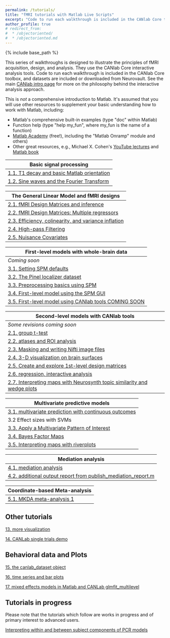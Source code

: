 ```yaml
---
permalink: /tutorials/
title: "fMRI tutorials with Matlab Live Scripts"
excerpt: "Code to run each walkthrough is included in the CANlab Core toolbox, and datasets are included or downloaded from Neurovault."
author_profile: true
# redirect_from:
#  * /objectoriented/
#  * /objectoriented.md
---
```

{% include base_path %}

This series of walkthroughs is designed to illustrate the principles of fMRI acquisition, design, and analysis. They use the CANlab Core interactive analysis tools.
Code to run each walkthrough is included in the CANlab Core toolbox, and datasets are included or downloaded from Neurovault. See the main [CANlab intro page](/) for more on the philosophy behind the interactive analysis approach.

This is *not* a comprehensive introduction to Matlab. It's assumed that you will use other resources to supplement your basic understanding how to work with Matlab, including:

* Matlab's comprehensive built-in examples (type "doc" within Matlab)
* Function help (type "help my_fun", where my_fun is the name of a function)
* [Matlab Academy](https://matlabacademy.mathworks.com/) (free!), including the "Matlab Onramp" module and others)
* Other great resources, e.g., Michael X. Cohen's [YouTube lectures](https://www.youtube.com/channel/UCUR_LsXk7IYyueSnXcNextQ) and [Matlab book](https://mitpress.mit.edu/books/matlab-brain-and-cognitive-scientists)   

| Basic signal processing             
| ------------       |
| [1.1. T1 decay and basic Matlab orientation](tutorials/html/Lab1_T1_decay_and_basic_matlab.html) | [Download Matlab Live Script](tutorials/matlab/Lab1_T1_decay_and_basic_matlab.mlx) |  
| [1.2. Sine waves and the Fourier Transform](canlab_help_2_load_a_sample_dataset/sin_cos_fft.html) | [Download Matlab Live Script](tutorials/matlab/sin_cos_fft.mlx) |

| The General Linear Model and fMRI designs             
| ------------       |
| [2.1. fMRI Design Matrices and inference](tutorials/html/Construction_and_inference_with_simple_design.html) | [Download Matlab Live Script](tutorials/matlab/Construction_and_inference_with_simple_design.mlx) |
| [2.2. fMRI Design Matrices: Multiple regressors](tutorials/html/Design_construction_multiple_regressors.html) | [Download Matlab Live Script](tutorials/matlab/Design_construction_multiple_regressors.mlx) |
| [2.3. Efficiency, colinearity, and variance inflation](tutorials/html/Efficiency_colinearity_and_variance_inflation.html) | [Download Matlab Live Script](tutorials/matlab/Efficiency_colinearity_and_variance_inflation.mlx) |
| [2.4. High-pass Filtering](tutorials/html/high_pass_filtering.html) | [Download Matlab Live Script](tutorials/matlab/high_pass_filtering.mlx) |
| [2.5. Nuisance Covariates](tutorials/html/nuisance_covariates.html) | [Download Matlab Live Script](tutorials/matlab/nuisance_covariates.mlx) |

| First-level models with whole-brain data               
| ------------       |
| *Coming soon* |
| [3.1. Setting SPM defaults](tutorials/html/***.html) | [Download Matlab Live Script](tutorials/matlab/***.mlx) |
| [3.2. The Pinel localizer dataset](https://dartbrains.org/content/Download_Data.html) |  |
| [3.3. Preprocessing basics using SPM](tutorials/html/preproc_basics_spm12.html) | [Download Matlab Live Script](tutorials/matlab/preproc_basics_spm12.mlx) |
| [3.4. First-level model using the SPM GUI](tutorials/html/first_level_spm12.html) | [Download Matlab Live Script](tutorials/matlab/first_level_spm12.mlx) |
| [3.5. First-level model using CANlab tools COMING SOON](tutorials/html/***.html) | [Download Matlab Live Script](tutorials/matlab/***.mlx) |

| Second-level models with CANlab tools            
| ------------       |
| *Some revisions coming soon* |
| [2.1. group t-test](canlab_help_3_voxelwise_t_test_walkthrough/canlab_help_3_voxelwise_t_test_walkthrough.html)
| [2.2. atlases and ROI analysis](canlab_help_3b_atlases_and_ROI_analysis/canlab_help_3b_atlases_and_ROI_analysis.html)
| [2.3. Masking and writing Nifti image files](canlab_help_4_masking_and_writing_nifti_files/canlab_help_4_masking_and_writing_nifti_files.html)
| [2.4. 3-D visualization on brain surfaces](canlab_help_4b_3D_visualization/canlab_help_4b_3D_visualization.html)
| [2.5. Create and explore 1st-level design matrices](first_level_design_matrix_exploration/first_level_design_matrix_exploration.html)
| [2.6. regression, interactive analysis](canlab_help_5_regression_walkthrough/canlab_help_5_regression_walkthrough.html)
| [2.7. Interpreting maps with Neurosynth topic similarity and wedge plots](neurosynth_topic_similarity_and_wedge_plot/neurosynth_topic_similarity_and_wedge_plot.html)

| Multivariate predictive models           
| ------------       |
| [3.1. multivariate prediction with continuous outcomes](canlab_help_7_multivariate_prediction_basics/canlab_help_7_multivariate_prediction_basics.html)
| 3.2  Effect sizes with SVMs
| [3.3. Apply a Multivariate Pattern of Interest](canlab_help_9_apply_a_multivariate_pattern_of_interest/canlab_help_9_apply_a_multivariate_pattern_of_interest.html)
| [3.4. Bayes Factor Maps](EmoReg_BayesFactor_walkthrough/EmoReg_BayesFactor_walkthrough.html)
| [3.5. Interpreting maps with riverplots](canlab_help_8_riverplot_cerebellar_atlas_example.m/canlab_help_8_riverplot_cerebellar_atlas_example.html)

| Mediation analysis          
| ------------       |
| [4.1. mediation analysis](mediation_example_script_1/mediation_example_script_1.html)
| [4.2. additional output report from publish_mediation_report.m](mediation_brain_sample_report/mediation_brain_results_report.html)

| Coordinate-based Meta-analysis          
| ------------       |
| [5.1. MKDA meta-analysis 1](canlab_meta_analysis_walkthrough1.m/canlab_meta_analysis_walkthrough1.html)

## Other tutorials

[13. more visualization](visualize_neuroimaging_data/visualize_neuroimaging_data.html)

[14. CANLab single trials demo](canlab_single_trials_demo/demo_norming_comparison.html)

## Behavioral data and Plots

[15. the canlab_dataset object](canlab_dataset_basic_usage/canlab_dataset_basic_usage.html)

[16. time series and bar plots](atlas_2012_behavioral_plot_example_figure/atlas_2012_behavioral_plot_example_figure.html)

[17. mixed effects models in Matlab and CANLab glmfit_multilevel](canlab_mixed_model_example/canlab_mixed_model_example.html)

## Tutorials in progress
Please note that the tutorials which follow are works in progress and of primary interest to advanced users.

[Interpreting within and between subject components of PCR models](mlpcr_demo/mlpcr_demo.html)
